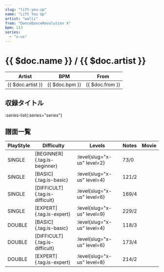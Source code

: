 ```yaml
---
slug: "lift-you-up"
name: "Lift You Up"
artist: "wolli"
from: "DanceDanceRevolution X"
bpm: 123
series:
  - "x-us"
---
```


# {{ $doc.name }} / {{ $doc.artist }}

|Artist|BPM|From|
|------|---|----|
|{{ $doc.artist }}|{{ $doc.bpm }}|{{ $doc.from }}|

## 収録タイトル

:series-list{:series="series"}

## 譜面一覧

|PlayStyle|Difficulty|Levels|Notes|Movie|
|---------|----------|------|-----|-----|
|SINGLE|[BEGINNER]{.tag.is-beginner}|<div class="field is-grouped is-grouped-multiline"> :level{slug="x-us" level=2}</div>|73/0||
|SINGLE|[BASIC]{.tag.is-basic}|<div class="field is-grouped is-grouped-multiline"> :level{slug="x-us" level=4}</div>|121/2||
|SINGLE|[DIFFICULT]{.tag.is-difficult}|<div class="field is-grouped is-grouped-multiline"> :level{slug="x-us" level=6}</div>|169/4||
|SINGLE|[EXPERT]{.tag.is-expert}|<div class="field is-grouped is-grouped-multiline"> :level{slug="x-us" level=9}</div>|229/2||
|DOUBLE|[BASIC]{.tag.is-basic}|<div class="field is-grouped is-grouped-multiline"> :level{slug="x-us" level=4}</div>|118/3||
|DOUBLE|[DIFFICULT]{.tag.is-difficult}|<div class="field is-grouped is-grouped-multiline"> :level{slug="x-us" level=6}</div>|173/4||
|DOUBLE|[EXPERT]{.tag.is-expert}|<div class="field is-grouped is-grouped-multiline"> :level{slug="x-us" level=8}</div>|214/2||
